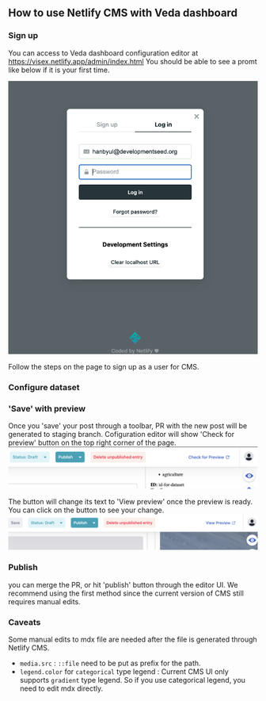 ## How to use Netlify CMS with Veda dashboard

### Sign up

You can access to Veda dashboard configuration editor at https://visex.netlify.app/admin/index.html You should be able to see a promt like below if it is your first time.

![Editor showing login prompt](./media/netlify-cms-landing.png)

Follow the steps on the page to sign up as a user for CMS.

### Configure dataset 

### 'Save' with preview

Once you 'save' your post through a toolbar, PR with the new post will be generated to staging branch. Cofiguration editor will show 'Check for preview' button on the top right corner of the page.
![Editor showing 'check for preview' button](./media/check-for-preview.png)

The button will change its text to 'View preview' once the preview is ready. You can click on the button to see your change.
![Editor showing 'view preview' button](./media/view-preview.png)

### Publish 
you can merge the PR, or hit 'publish' button through the editor UI. We recommend using the first method since the current version of CMS still requires manual edits.

### Caveats

Some manual edits to mdx file are needed after the file is generated through Netlify CMS.

- `media.src` : `::file` need to be put as prefix for the path.
- `legend.color` for `categorical` type legend : Current CMS UI only supports `gradient` type legend. So if you use categorical legend, you need to edit mdx directly.
